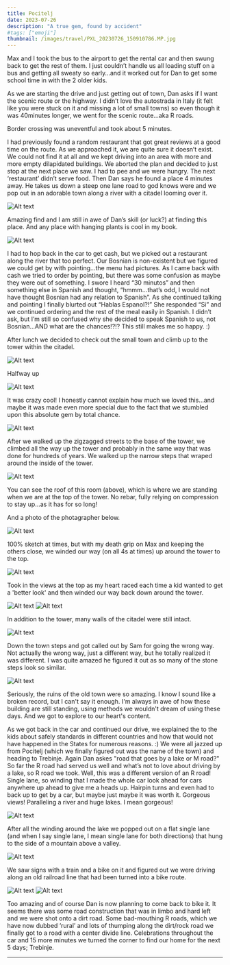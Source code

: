 ```yaml
---
title: Pocitelj
date: 2023-07-26
description: "A true gem, found by accident"
#tags: ["emoji"]
thumbnail: /images/travel/PXL_20230726_150910786.MP.jpg
---
```


Max and I took the bus to the airport to get the rental car and then swung back to get the rest of them. I just couldn’t handle us all loading stuff on a bus and getting all sweaty so early…and it worked out for Dan to get some school time in with the 2 older kids.

As we are starting the drive and just getting out of town, Dan asks if I want the scenic route or the highway. I didn’t love the autostrada in Italy (it felt like you were stuck on it and missing a lot of small towns) so even though it was 40minutes longer, we went for the scenic route…aka R roads.

Border crossing was uneventful and took about 5 minutes.

I had previously found a random restaurant that got great reviews at a good time on the route. As we approached it, we are quite sure it doesn’t exist. We could not find it at all and we kept driving into an area with more and more empty dilapidated buildings. We aborted the plan and decided to just stop at the next place we saw. I had to pee and we were hungry. The next ‘restaurant’ didn’t serve food. Then Dan says he found a place 4 minutes away. He takes us down a steep one lane road to god knows were and we pop out in an adorable town along a river with a citadel looming over it. 

![Alt text](/images/travel/PXL_20230726_144735300.jpg)

Amazing find and I am still in awe of Dan’s skill (or luck?) at finding this place. And any place with hanging plants is cool in my book.

![Alt text](/images/travel/PXL_20230726_144100024.jpg)

I had to hop back in the car to get cash, but we picked out a restaurant along the river that too perfect. Our Bosnian is non-existent but we figured we could get by with pointing…the menu had pictures. As I came back with cash we tried to order by pointing, but there was some confusion as maybe they were out of something. I swore I heard “30 minutos” and then something else in Spanish and thought, “hmmm…that’s odd, I would not have thought Bosnian had any relation to Spanish”. As she continued talking and pointing I finally blurted out “Hablas Espanol?!” She responded “Si” and we continued ordering and the rest of the meal easily in Spanish. I didn’t ask, but I’m still so confused why she decided to speak Spanish to us, not Bosnian…AND what are the chances!?!? This still makes me so happy. :)

After lunch we decided to check out the small town and climb up to the tower within the citadel. 

![Alt text](/images/travel/PXL_20230726_150029017.jpg)

Halfway up

![Alt text](/images/travel/PXL_20230726_150740704.jpg)

It was crazy cool! I honestly cannot explain how much we loved this…and maybe it was made even more special due to the fact that we stumbled upon this absolute gem by total chance. 

![Alt text](/images/travel/PXL_20230726_150546555.jpg)

After we walked up the zigzagged streets to the base of the tower, we climbed all the way up the tower and probably in the same way that was done for hundreds of years. We walked up the narrow steps that wraped around the inside of the tower. 

![Alt text](/images/travel/PXL_20230726_151352366.jpg)

You can see the roof of this room (above), which is where we are standing when we are at the top of the tower. No rebar, fully relying on compression to stay up...as it has for so long!

And a photo of the photagrapher below.

![Alt text](/images/travel/PXL_20230726_151418828.jpg)

100% sketch at times, but with my death grip on Max and keeping the others close, we winded our way (on all 4s at times) up around the tower to the top. 

![Alt text](/images/travel/PXL_20230726_151618610.jpg)

Took in the views at the top as my heart raced each time a kid wanted to get a 'better look' and then winded our way back down around the tower.

![Alt text](/images/travel/PXL_20230726_151658034.MP.jpg)
![Alt text](/images/travel/PXL_20230726_151937324.jpg)

In addition to the tower, many walls of the citadel were still intact.

![Alt text](/images/travel/PXL_20230726_151035651.jpg)

Down the town steps and got called out by Sam for going the wrong way. Not actually the wrong way, just a different way, but he totally realized it was different. I was quite amazed he figured it out as so many of the stone steps look so similar.

![Alt text](/images/travel/PXL_20230726_151016638.jpg)

Seriously, the ruins of the old town were so amazing. I know I sound like a broken record, but I can't say it enough. I'm always in awe of how these building are still standing, using methods we wouldn't dream of using these days. And we got to explore to our heart's content.

As we got back in the car and continued our drive, we explained the to the kids about safely standards in different countries and how that would not have happened in the States for numerous reasons. :)  We were all jazzed up from Pocitelj (which we finally figured out was the name of the town) and heading to Trebinje. Again Dan askes "road that goes by a lake or M road?" So far the R road had served us well and what’s not to love about driving by a lake, so R road we took. Well, this was a different version of an R road! Single lane, so winding that I made the whole car look ahead for cars anywhere up ahead to give me a heads up. Hairpin turns and even had to back up to get by a car, but maybe just maybe it was worth it. Gorgeous views! Paralleling a river and huge lakes. I mean gorgeous! 

![Alt text](/images/travel/PXL_20230726_163638541.jpg)

After all the winding around the lake we popped out on a flat single lane (and when I say single lane, I mean single lane for both directions) that hung to the side of a mountain above a valley. 

![Alt text](/images/travel/PXL_20230726_163057924.MP.jpg)

We saw signs with a train and a bike on it and figured out we were driving along an old railroad line that had been turned into a bike route.

![Alt text](/images/travel/PXL_20230726_164800742.jpg)
![Alt text](/images/travel/PXL_20230726_171916538.jpg)

Too amazing and of course Dan is now planning to come back to bike it. It seems there was some road construction that was in limbo and hard left and we were shot onto a dirt road. Some bad-mouthing R roads, which we have now dubbed ‘rural’ and lots of thumping along the dirt/rock road we finally got to a road with a center divide line. Celebrations throughout the car and 15 more minutes we turned the corner to find our home for the next 5 days; Trebinje.



---